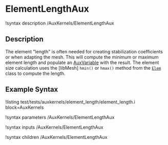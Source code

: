 
# ElementLengthAux

!syntax description /AuxKernels/ElementLengthAux

## Description

The element "length" is often needed for creating stabilization coefficients or when adapting the mesh. This will compute the minimum or maximum element length and populate an [AuxVariable](/AuxVariables/index.md)
with the result. The element size calculation uses the [libMesh] `hmin()` or `hmax()` method
from the [`Elem`](https://libmesh.github.io/doxygen/classlibMesh_1_1Elem.html) class to compute the length.

## Example Syntax

!listing test/tests/auxkernels/element_length/element_length.i block=AuxKernels

!syntax parameters /AuxKernels/ElementLengthAux

!syntax inputs /AuxKernels/ElementLengthAux

!syntax children /AuxKernels/ElementLengthAux
